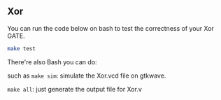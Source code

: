 ## Xor

You can run the code below on bash to test the correctness of your Xor GATE.

```bash 
make test
```

There're also Bash you can do: 

such as `make sim`: simulate the Xor.vcd file on gtkwave.

`make all`: just generate the output file for Xor.v

   